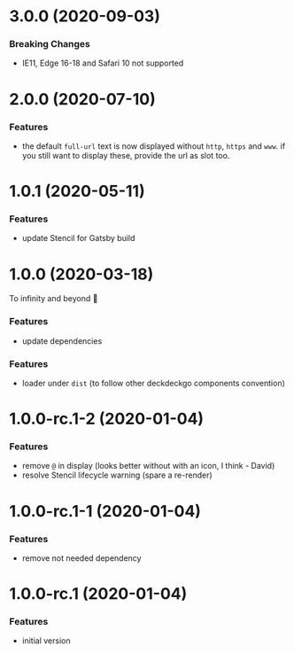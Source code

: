 # 3.0.0 (2020-09-03)

### Breaking Changes

- IE11, Edge 16-18 and Safari 10 not supported

# 2.0.0 (2020-07-10)

### Features

- the default `full-url` text is now displayed without `http`, `https` and `www`. if you still want to display these, provide the url as slot too.

# 1.0.1 (2020-05-11)

### Features

- update Stencil for Gatsby build

# 1.0.0 (2020-03-18)

To infinity and beyond 🚀

### Features

- update dependencies

### Features

- loader under `dist` (to follow other deckdeckgo components convention)

# 1.0.0-rc.1-2 (2020-01-04)

### Features

- remove `@` in display (looks better without with an icon, I think - David)
- resolve Stencil lifecycle warning (spare a re-render)

# 1.0.0-rc.1-1 (2020-01-04)

### Features

- remove not needed dependency

# 1.0.0-rc.1 (2020-01-04)

### Features

- initial version
